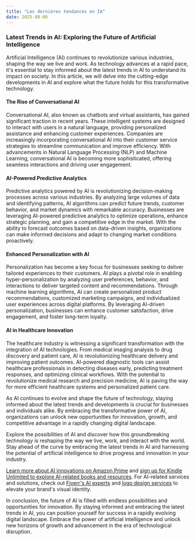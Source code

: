 ```yaml
---
title: "Les dernières tendances en IA"
date: 2025-08-06
---
```


### Latest Trends in AI: Exploring the Future of Artificial Intelligence

Artificial Intelligence (AI) continues to revolutionize various industries, shaping the way we live and work. As technology advances at a rapid pace, it's essential to stay informed about the latest trends in AI to understand its impact on society. In this article, we will delve into the cutting-edge developments in AI and explore what the future holds for this transformative technology.

#### The Rise of Conversational AI

Conversational AI, also known as chatbots and virtual assistants, has gained significant traction in recent years. These intelligent systems are designed to interact with users in a natural language, providing personalized assistance and enhancing customer experiences. Companies are increasingly incorporating conversational AI into their customer service strategies to streamline communication and improve efficiency. With advancements in Natural Language Processing (NLP) and Machine Learning, conversational AI is becoming more sophisticated, offering seamless interactions and driving user engagement.

#### AI-Powered Predictive Analytics

Predictive analytics powered by AI is revolutionizing decision-making processes across various industries. By analyzing large volumes of data and identifying patterns, AI algorithms can predict future trends, customer behavior, and market dynamics with remarkable accuracy. Businesses are leveraging AI-powered predictive analytics to optimize operations, enhance strategic planning, and gain a competitive edge in the market. With the ability to forecast outcomes based on data-driven insights, organizations can make informed decisions and adapt to changing market conditions proactively.

#### Enhanced Personalization with AI

Personalization has become a key focus for businesses seeking to deliver tailored experiences to their customers. AI plays a pivotal role in enabling hyper-personalization by analyzing user preferences, behavior, and interactions to deliver targeted content and recommendations. Through machine learning algorithms, AI can create personalized product recommendations, customized marketing campaigns, and individualized user experiences across digital platforms. By leveraging AI-driven personalization, businesses can enhance customer satisfaction, drive engagement, and foster long-term loyalty.

#### AI in Healthcare Innovation

The healthcare industry is witnessing a significant transformation with the integration of AI technologies. From medical imaging analysis to drug discovery and patient care, AI is revolutionizing healthcare delivery and improving patient outcomes. AI-powered diagnostic tools can assist healthcare professionals in detecting diseases early, predicting treatment responses, and optimizing clinical workflows. With the potential to revolutionize medical research and precision medicine, AI is paving the way for more efficient healthcare systems and personalized patient care.

As AI continues to evolve and shape the future of technology, staying informed about the latest trends and developments is crucial for businesses and individuals alike. By embracing the transformative power of AI, organizations can unlock new opportunities for innovation, growth, and competitive advantage in a rapidly changing digital landscape.

Explore the possibilities of AI and discover how this groundbreaking technology is reshaping the way we live, work, and interact with the world. Stay ahead of the curve by embracing the latest trends in AI and harnessing the potential of artificial intelligence to drive progress and innovation in your industry.

[Learn more about AI innovations on Amazon Prime](https://www.amazon.fr/amazonprime?_encoding=UTF8&primeCampaignId=prime_assoc_ft&tag=zenzen0d-21France) and [sign up for Kindle Unlimited to explore AI-related books and resources](https://www.amazon.fr/kindle-dbs/hz/signup?tag=zenzen0d-21France). For AI-related services and solutions, check out [Fiverr's AI experts](https://go.fiverr.com/visit/?bta=1071918&brand=fiverrmarketplace) and [logo design services](https://go.fiverr.com/visit/?bta=1071918&brand=logomaker) to elevate your brand's visual identity.

In conclusion, the future of AI is filled with endless possibilities and opportunities for innovation. By staying informed and embracing the latest trends in AI, you can position yourself for success in a rapidly evolving digital landscape. Embrace the power of artificial intelligence and unlock new horizons of growth and advancement in the era of technological disruption.